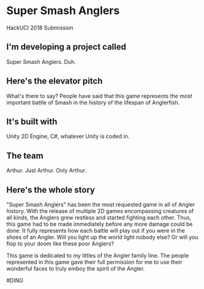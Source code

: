 # Super Smash Anglers
HackUCI 2018 Submission

## I'm developing a project called
Super Smash Anglers. Duh.

## Here's the elevator pitch
What's there to say? People have said that this game represents the most important battle of Smash in the history of the lifespan of Anglerfish.

## It's built with
Unity 2D Engine, C#, whatever Unity is coded in.

## The team
Arthur. Just Arthur. Only Arthur.

## Here's the whole story
"Super Smash Anglers" has been the most requested game in all of Angler history. With the release of multiple 2D games encompassing creatures of all kinds, the Anglers grew restless and started fighting each other. Thus, this game had to be made immediately before any more damage could be done. It fully represents how each battle will play out if you were in the shoes of an Angler. Will you light up the world light nobody else? Or will you flop to your doom like these poor Anglers?

This game is dedicated to my littles of the Angler family line. The people represented in this game gave their full permission for me to use their wonderful faces to truly emboy the spirit of the Angler.

#DING
